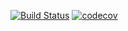[![Build Status](https://travis-ci.org/POMSPOS14/hw1_remainingWay.svg?branch=master)](https://travis-ci.org/POMSPOS14/hw1_remainingWay)
[![codecov](https://codecov.io/gh/POMSPOS14/hw1_remainingWay/branch/master/graph/badge.svg)](https://codecov.io/gh/POMSPOS14/hw1_remainingWay)